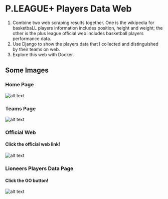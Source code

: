 # P.LEAGUE+ Players Data Web
1. Combine two web scraping results together. One is the wikipedia for basketbaLL players information includes position, height and weight; the other is the plus league official web includes basketball players performance data. 
2. Use Django to show the players data that I collected and distinguished by their teams on web. 
3. Explore this web with Docker. 

## Some Images
### Home Page
![alt text](https://github.com/jamesdai0717/basketball/blob/main/images/home_page.PNG?raw=true)

### Teams Page
![alt text](https://github.com/jamesdai0717/basketball/blob/main/images/team_page.PNG?raw=true)

### Official Web
#### Click the official web link!
![alt text](https://github.com/jamesdai0717/basketball/blob/main/images/lion_official.PNG?raw=true)

### Lioneers Players Data Page
#### Click the GO button!
![alt text](https://github.com/jamesdai0717/basketball/blob/main/images/lion.PNG?raw=true)
